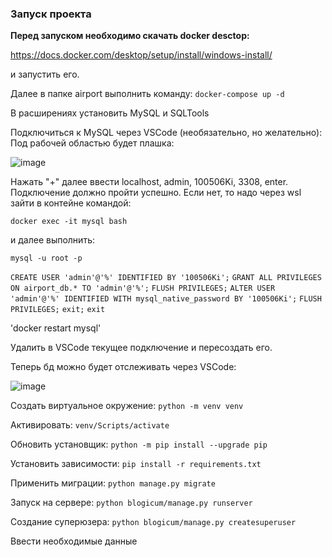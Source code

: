### Запуск проекта

**Перед запуском необходимо скачать docker desctop:**

https://docs.docker.com/desktop/setup/install/windows-install/

и запустить его.

Далее в папке airport выполнить команду: `docker-compose up -d`

В расширениях установить MySQL и SQLTools

Подключиться к MySQL через VSCode (необязательно, но желательно):
Под рабочей областью будет плашка:

![image](https://github.com/user-attachments/assets/05585a58-ea21-437c-92f4-db451edd9a13)

Нажать "+" далее ввести localhost, admin, 100506Ki, 3308, enter.
Подключение должно пройти успешно. Если нет, то надо через wsl зайти в контейне командой:

`docker exec -it mysql bash`

и далее выполнить:

`mysql -u root -p`

`CREATE USER 'admin'@'%' IDENTIFIED BY '100506Ki';`
`GRANT ALL PRIVILEGES ON airport_db.* TO 'admin'@'%';`
`FLUSH PRIVILEGES;`
`ALTER USER 'admin'@'%' IDENTIFIED WITH mysql_native_password BY '100506Ki';`
`FLUSH PRIVILEGES;`
`exit;`
`exit`

'docker restart mysql'

Удалить в VSCode текущее подключение и пересоздать его.

Теперь бд можно будет отслеживать через VSCode:

![image](https://github.com/user-attachments/assets/cd370f93-064c-4ab1-a9a4-36459144c3d1)


Создать виртуальное окружение: `python -m venv venv`

Активировать: `venv/Scripts/activate`

Обновить установщик: `python -m pip install --upgrade pip`

Установить зависимости: `pip install -r requirements.txt`

Применить миграции: `python manage.py migrate`

Запуск на сервере: `python blogicum/manage.py runserver`

Создание суперюзера: `python blogicum/manage.py createsuperuser`

Ввести необходимые данные
